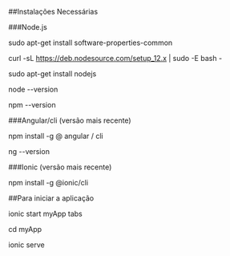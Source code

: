 ##Instalações Necessárias

###Node.js

sudo apt-get install software-properties-common

curl -sL https://deb.nodesource.com/setup_12.x | sudo -E bash -

sudo apt-get install nodejs

node --version

npm --version

###Angular/cli (versão mais recente)

npm install -g @ angular / cli

ng --version

###Ionic (versão mais recente)

npm install -g @ionic/cli

##Para iniciar a aplicação

ionic start myApp tabs

cd myApp

ionic serve